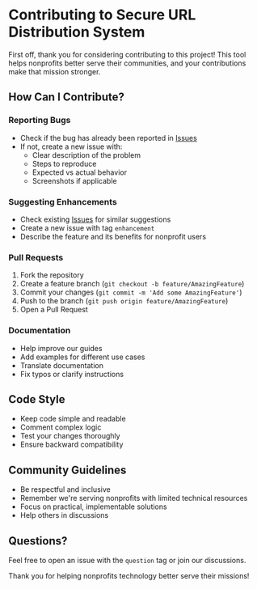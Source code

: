 # Contributing to Secure URL Distribution System

First off, thank you for considering contributing to this project! This tool helps nonprofits better serve their communities, and your contributions make that mission stronger.

## How Can I Contribute?

### Reporting Bugs
- Check if the bug has already been reported in [Issues](https://github.com/joshuamtm/nten-secure-url-distribution/issues)
- If not, create a new issue with:
  - Clear description of the problem
  - Steps to reproduce
  - Expected vs actual behavior
  - Screenshots if applicable

### Suggesting Enhancements
- Check existing [Issues](https://github.com/joshuamtm/nten-secure-url-distribution/issues) for similar suggestions
- Create a new issue with tag `enhancement`
- Describe the feature and its benefits for nonprofit users

### Pull Requests
1. Fork the repository
2. Create a feature branch (`git checkout -b feature/AmazingFeature`)
3. Commit your changes (`git commit -m 'Add some AmazingFeature'`)
4. Push to the branch (`git push origin feature/AmazingFeature`)
5. Open a Pull Request

### Documentation
- Help improve our guides
- Add examples for different use cases
- Translate documentation
- Fix typos or clarify instructions

## Code Style
- Keep code simple and readable
- Comment complex logic
- Test your changes thoroughly
- Ensure backward compatibility

## Community Guidelines
- Be respectful and inclusive
- Remember we're serving nonprofits with limited technical resources
- Focus on practical, implementable solutions
- Help others in discussions

## Questions?
Feel free to open an issue with the `question` tag or join our discussions.

Thank you for helping nonprofits technology better serve their missions!
